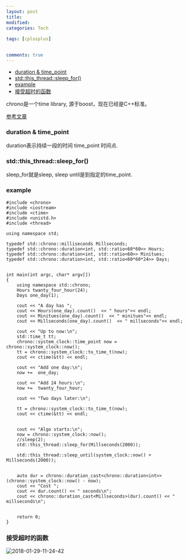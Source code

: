 ```yaml
---
layout: post
title:
modified:
categories: Tech
 
tags: [cplusplus]

  
comments: true
---
```

<!-- TOC -->

- [duration & time_point](#duration--time_point)
- [std::this_thread::sleep_for()](#stdthis_threadsleep_for)
- [example](#example)
- [接受超时的函数](#接受超时的函数)

<!-- /TOC -->

chrono是一个time library, 源于boost，现在已经是C++标准。



[参考文章](https://www.cnblogs.com/jwk000/p/3560086.html)

### duration & time_point

duration表示持续一段的时间
time_point 时间点.

### std::this_thread::sleep_for()

sleep_for就是sleep, sleep until是到指定的time_point.

### example
```
#include <chrono>
#include <iostream>
#include <ctime>
#include <unistd.h>
#include <thread>

using namespace std;

typedef std::chrono::milliseconds Millseconds;
typedef std::chrono::duration<int, std::ratio<60*60>> Hours;
typedef std::chrono::duration<int, std::ratio<60>> Minitues;
typedef std::chrono::duration<int, std::ratio<60*60*24>> Days;


int main(int argc, char* argv[])
{
	using namespace std::chrono;
	Hours twanty_four_hour(24);
	Days one_day(1);

	cout << "A day has ";
	cout << Hours(one_day).count()  << " hours"<< endl;
	cout << Minitues(one_day).count()  << " minitues"<< endl;
	cout << Millseconds(one_day).count()  << " millseconds"<< endl;

	cout << "Up to now:\n";
	std::time_t tt;
	chrono::system_clock::time_point now = chrono::system_clock::now();
	tt = chrono::system_clock::to_time_t(now);
	cout << ctime(&tt) << endl;

	cout << "Add one day:\n";
	now +=  one_day;

	cout << "Add 24 hours:\n";
	now +=  twanty_four_hour;

	cout << "Two days later:\n";

	tt = chrono::system_clock::to_time_t(now);
	cout << ctime(&tt) << endl;


	cout << "Algo starts:\n";
	now = chrono::system_clock::now();
	//sleep(2);
	std::this_thread::sleep_for(Millseconds(2000));

	std::this_thread::sleep_until(system_clock::now() + Millseconds(2000));


	auto dur = chrono::duration_cast<chrono::duration<int>>(chrono::system_clock::now() - now);
	cout << "Cost ";
	cout << dur.count() << " seconds\n";
	cout << chrono::duration_cast<Millseconds>(dur).count() << " millseconds\n";
	

	return 0;
}
```

### 接受超时的函数

![2018-01-29-11-24-42](https://images-1257933000.cos.ap-chengdu.myqcloud.com/2018-01-29-11-24-42.png)
